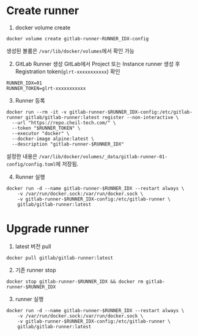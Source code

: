 # Create runner
1. docker volume create 
```
docker volume create gitlab-runner-RUNNER_IDX-config 
```
생성된 볼륨은 `/var/lib/docker/volumes`에서 확인 가능

2. GitLab Runner 생성
GitLab에서 Project 또는 Instance runner 생성 후 Registration token(`glrt-xxxxxxxxxxx`) 확인
```
RUNNER_IDX=01
RUNNER_TOKEN=glrt-xxxxxxxxxxx
```

3. Runner 등록
```
docker run --rm -it -v gitlab-runner-$RUNNER_IDX-config:/etc/gitlab-runner gitlab/gitlab-runner:latest register --non-interactive \
  --url "https://repo.cheil-tech.com/" \
  --token "$RUNNER_TOKEN" \
  --executor "docker" \
  --docker-image alpine:latest \
  --description "gitlab-runner-$RUNNER_IDX"
``` 
설정한 내용은 `/var/lib/docker/volumes/_data/gitlab-runner-01-config/config.toml`에 저장됨.

4. Runner 실행
```
docker run -d --name gitlab-runner-$RUNNER_IDX --restart always \
    -v /var/run/docker.sock:/var/run/docker.sock \
    -v gitlab-runner-$RUNNER_IDX-config:/etc/gitlab-runner \
    gitlab/gitlab-runner:latest
```

# Upgrade runner
1. latest 버전 pull
```
docker pull gitlab/gitlab-runner:latest
```
2. 기존 runner stop
```
docker stop gitlab-runner-$RUNNER_IDX && docker rm gitlab-runner-$RUNNER_IDX
```
3. runner 실행
```
docker run -d --name gitlab-runner-$RUNNER_IDX --restart always \
    -v /var/run/docker.sock:/var/run/docker.sock \
    -v gitlab-runner-$RUNNER_IDX-config:/etc/gitlab-runner \
    gitlab/gitlab-runner:latest
```
